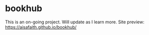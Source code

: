 # bookhub
This is an on-going project. Will update as I learn more.
Site preview: https://aisafaith.github.io/bookhub/
